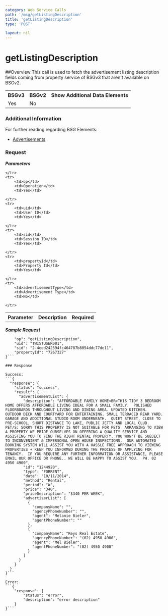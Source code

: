 ```yaml
---
category: Web Service Calls
path: '/msg/getListingDescription'
title: 'getListingDescription'
type: 'POST'

layout: nil
---
```


# getListingDescription

##Overview
This call is used to fetch the advertisement listing description fields coming from property service of BSGv3 that aren't available on BSGv2.

<table>
	<tbody>
	<tr>
		<th>BSGv3</th>
		<th>BSGv2</th>
		<th>Show Additional Data Elements</th>
	</tr>
	<tr>
		<td>Yes</td>
		<td>No</td>
		<td></td>
	</tr>

</tbody>
</table>

### Additional Information

For further reading regarding BSG Elements: 

* [Advertisements](http://confluence.rpdata.local/display/BA/Advertisements)

### Request

***Parameters***

<table>
	<tbody>
	<tr>
		<th>Parameter</th>
		<th>Description</th>
		<th>Required</th>
		
	</tr>
	<tr>
		<td>op</td>
		<td>Operation</td>
		<td>Yes</td>
		
	</tr>
	<tr>
		<td>uid</td>
		<td>User ID</td>
		<td>Yes</td>
		
	</tr>
	<tr>
		<td>sid</td>
		<td>Session ID</td>
		<td>Yes</td>
		
	</tr>
	<tr>
		<td>propertyId</td>
		<td>Property Id</td>
		<td>Yes</td>
		
	</tr>
	<tr>
		<td>advertisementType</td>
		<td>Advertisement Type</td>
		<td>No</td>
		
	</tr>
</tbody>
</table>

***Sample Request***
```{
    "op": "getListingDescription",
    "uid": "TWISTUSER001",
    "sid": "2-4eed242594fc464787b8054ddc77de11",
    "propertyId": "7267327"
}```

### Response

Success:
```{
  "response": {
    "status": "success",
    "result": {
      "advertisementList": {
        "description": "AFFORDABLE FAMILY HOME<BR>THIS TIDY 3 BEDROOM HOME OFFERS AFFORDABLE LIVING IDEAL FOR A SMALL FAMILY.  POLISHED FLOORBOARDS THROUGHOUT LIVING AND DINING AREA. UPDATED KITCHEN.  OUTDOOR DECK AND COURTYARD FOR ENTERTAINING. SMALL TERRACED REAR YARD.  GARAGE AND ADDITIONAL STUDIO ROOM UNDERNEATH.  QUIET STREET, CLOSE TO PRE-SCHOOL, SHORT DISTANCE TO LAKE, PUBLIC JETTY AND LOCAL CLUB.  PET/S: SORRY THIS PROPERTY IS NOT SUITABLE FOR PETS  ARRANGING TO VIEW A PROPERTY WE PRIDE OURSELVES ON OFFERING A QUALITY SERVICE AND ASSISTING YOU TO FIND THE RIGHT RENTAL PROPERTY. YOU WON'T BE SUBJECT TO INCONVENIENT & IMPERSONAL OPEN HOUSE INSPECTIONS.  OUR AUTOMATED BOOKING SYSTEM WILL ASSIST YOU WITH A HASSLE FREE APPROACH TO VIEWING PROPERTIES + KEEP YOU INFORMED DURING THE PROCESS OF APPLYING FOR TENANCY.  IF YOU REQUIRE ANY FURTHER INFORMATION OR ASSISTANCE, PLEASE EMAIL OUR OFFICE OR PHONE.. WE WILL BE HAPPY TO ASSIST YOU.  PH. 02 4950 4900",
        "id": "1244920",
        "type": "FORRENT",
        "date": "10/11/2014",
        "method": "Rental",
        "period": "W",
        "price": "340",
        "priceDescription": "$340 PER WEEK",
        "advertiserList": [
          {
            "companyName": "",
            "agencyPhoneNumber": "",
            "agent": "Melanie Bieler",
            "agentPhoneNumber": ""
          },
          {
            "companyName": "Keys Real Estate",
            "agencyPhoneNumber": "(02) 4950 4900",
            "agent": "Mel Bieler",
            "agentPhoneNumber": "(02) 4950 4900"
          }
        ]
      }
    }
  }
}```

Error:
```{
    "response": {
        "status": "error",
        "description": "error description"
    }
}```